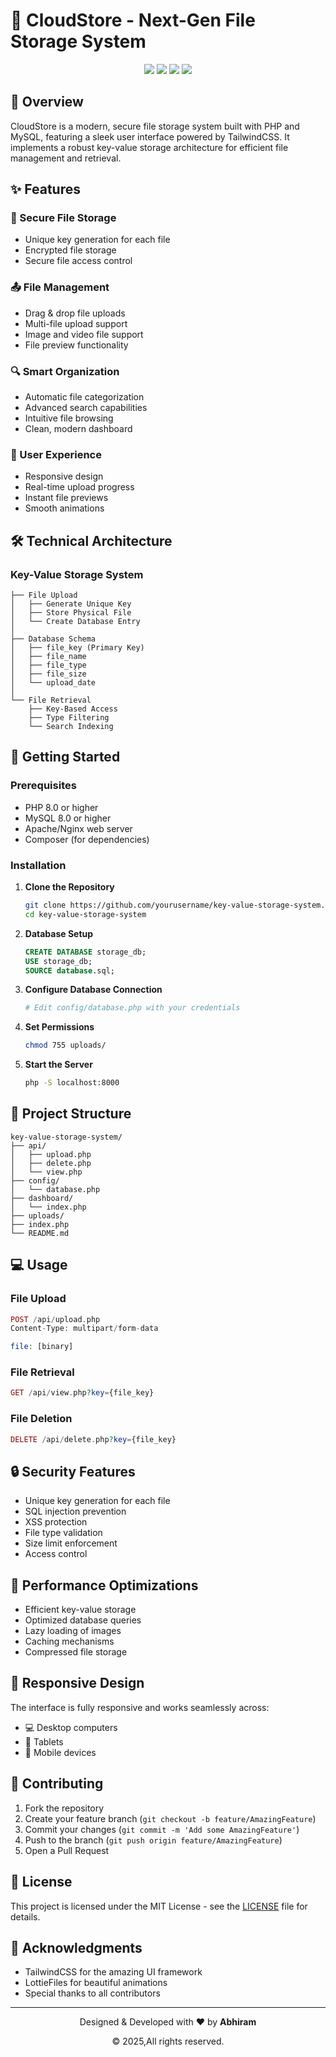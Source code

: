 # 🚀 CloudStore - Next-Gen File Storage System

<div align="center">
    <img src="https://img.shields.io/badge/PHP-8.0%2B-777BB4?style=for-the-badge&logo=php&logoColor=white">
    <img src="https://img.shields.io/badge/MySQL-8.0%2B-4479A1?style=for-the-badge&logo=mysql&logoColor=white">
    <img src="https://img.shields.io/badge/TailwindCSS-3.0-38B2AC?style=for-the-badge&logo=tailwind-css&logoColor=white">
    <img src="https://img.shields.io/badge/Author-Abhiram-ff69b4?style=for-the-badge">
</div>

## 📖 Overview

CloudStore is a modern, secure file storage system built with PHP and MySQL, featuring a sleek user interface powered by TailwindCSS. It implements a robust key-value storage architecture for efficient file management and retrieval.

## ✨ Features

### 🔐 Secure File Storage
- Unique key generation for each file
- Encrypted file storage
- Secure file access control

### 📤 File Management
- Drag & drop file uploads
- Multi-file upload support
- Image and video file support
- File preview functionality

### 🔍 Smart Organization
- Automatic file categorization
- Advanced search capabilities
- Intuitive file browsing
- Clean, modern dashboard

### 💫 User Experience
- Responsive design
- Real-time upload progress
- Instant file previews
- Smooth animations

## 🛠️ Technical Architecture

### Key-Value Storage System
```
├── File Upload
│   ├── Generate Unique Key
│   ├── Store Physical File
│   └── Create Database Entry
│
├── Database Schema
│   ├── file_key (Primary Key)
│   ├── file_name
│   ├── file_type
│   ├── file_size
│   └── upload_date
│
└── File Retrieval
    ├── Key-Based Access
    ├── Type Filtering
    └── Search Indexing
```

## 🚀 Getting Started

### Prerequisites
- PHP 8.0 or higher
- MySQL 8.0 or higher
- Apache/Nginx web server
- Composer (for dependencies)

### Installation

1. **Clone the Repository**
   ```bash
   git clone https://github.com/yourusername/key-value-storage-system.git
   cd key-value-storage-system
   ```

2. **Database Setup**
   ```sql
   CREATE DATABASE storage_db;
   USE storage_db;
   SOURCE database.sql;
   ```

3. **Configure Database Connection**
   ```bash
   # Edit config/database.php with your credentials
   ```

4. **Set Permissions**
   ```bash
   chmod 755 uploads/
   ```

5. **Start the Server**
   ```bash
   php -S localhost:8000
   ```

## 📁 Project Structure

```
key-value-storage-system/
├── api/
│   ├── upload.php
│   ├── delete.php
│   └── view.php
├── config/
│   └── database.php
├── dashboard/
│   └── index.php
├── uploads/
├── index.php
└── README.md
```

## 💻 Usage

### File Upload
```php
POST /api/upload.php
Content-Type: multipart/form-data

file: [binary]
```

### File Retrieval
```php
GET /api/view.php?key={file_key}
```

### File Deletion
```php
DELETE /api/delete.php?key={file_key}
```

## 🔒 Security Features

- Unique key generation for each file
- SQL injection prevention
- XSS protection
- File type validation
- Size limit enforcement
- Access control

## 🎯 Performance Optimizations

- Efficient key-value storage
- Optimized database queries
- Lazy loading of images
- Caching mechanisms
- Compressed file storage

## 📱 Responsive Design

The interface is fully responsive and works seamlessly across:
- 💻 Desktop computers
- 💪 Tablets
- 📱 Mobile devices

## 🤝 Contributing

1. Fork the repository
2. Create your feature branch (`git checkout -b feature/AmazingFeature`)
3. Commit your changes (`git commit -m 'Add some AmazingFeature'`)
4. Push to the branch (`git push origin feature/AmazingFeature`)
5. Open a Pull Request

## 📄 License

This project is licensed under the MIT License - see the [LICENSE](LICENSE) file for details.

## 🌟 Acknowledgments

- TailwindCSS for the amazing UI framework
- LottieFiles for beautiful animations
- Special thanks to all contributors

---
<div align="center">
    <p>Designed & Developed with ❤️ by <b>Abhiram</b></p>
    <p>© 2025,All rights reserved.</p>
</div> 